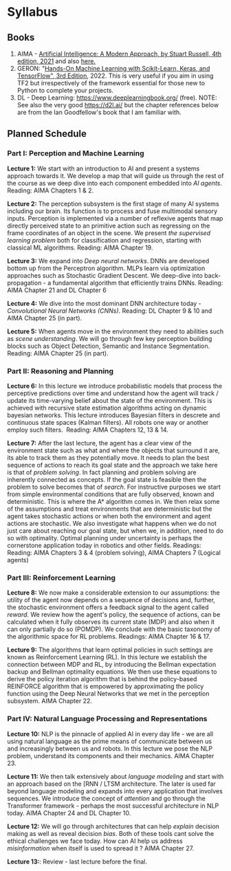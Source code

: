 # Syllabus

## Books

1. AIMA - [Artificial Intelligence: A Modern Approach, by Stuart Russell, 4th edition, 2021](https://www.amazon.com/Artificial-Intelligence-A-Modern-Approach/dp/0134610997) and also [here.](http://aima.cs.berkeley.edu/)
2. GERON: "[Hands-On Machine Learning with Scikit-Learn, Keras, and TensorFlow", 3rd Edition](https://www.amazon.com/Hands-Machine-Learning-Scikit-Learn-TensorFlow-dp-1098125975/dp/1098125975/ref=dp_ob_title_bk), 2022. This is very useful if you aim in using TF2 but irrespectively of the framework essential for those new to Python to complete your projects. 
3. DL - Deep Learning: https://www.deeplearningbook.org/  (free). NOTE: See also the very good https://d2l.ai/ but the chapter references below are from the Ian Goodfellow's book that I am familiar with. 

## Planned Schedule

### Part I:  Perception and Machine Learning

 **Lecture 1:** We start with an introduction to AI and present a systems approach towards it. We develop a map that will guide us through the rest of the course as we deep dive into each component embedded into _AI agents_. Reading: AIMA Chapters 1 & 2.  

 **Lecture 2:**  The perception subsystem is the first stage of many AI systems including our brain. Its function is to process and fuse multimodal sensory inputs. Perception is implemented via a number of reflexive agents that map directly perceived state to an primitive action such as regressing on the frame coordinates of an object in the scene. We present _the supervised learning problem_ both for classification and regression, starting with classical ML algorithms. Reading: AIMA Chapter 19. 

**Lecture 3:**  We expand into _Deep neural networks_. DNNs are developed bottom up from the Perceptron algorithm. MLPs learn via optimization approaches such as Stochastic Gradient Descent.  We deep-dive into back-propagation - a fundamental algorithm that efficiently trains DNNs. Reading: AIMA Chapter 21 and DL Chapter 6

**Lecture 4:** We dive into the most dominant DNN architecture today -  _Convolutional Neural Networks (CNNs)_. Reading: DL Chapter 9 & 10 and AIMA Chapter 25 (in part). 

**Lecture 5:** When agents move in the environment they need to abilities such as _scene understanding_.  We will go through few key perception building blocks such as Object Detection, Semantic and Instance Segmentation. Reading: AIMA Chapter 25 (in part). 
        
### Part II: Reasoning and Planning

**Lecture 6:**  In this lecture we introduce probabilistic models that process the perceptive predictions over time and understand how the agent will track / update its time-varying belief about the state of the environment. This is achieved with recursive state estimation algorithms acting on dynamic bayesian networks. This lecture introduces Bayesian filters in descrete and continuous state spaces (Kalman filters).  All robots one way or another employ such filters.  Reading: AIMA Chapters 12, 13 & 14. 

**Lecture 7:** After the last lecture, the agent has a clear view of the environment state such as what and where the objects that surround it are, its able to track them as they potentially move. It needs to plan the best sequence of actions to reach its goal state and the approach we take here is that of _problem solving_. In fact planning and problem solving are inherently connected as concepts. If the goal state is feasible then the problem to solve  becomes that of  _search_. For instructive purposes we start from simple environmental conditions that are fully observed, known and deterministic. This is where the A* algorithm comes in. We then relax some of the assumptions and treat environments that are deterministic but the agent takes stochastic actions or when both the environment and agent actions are stochastic. We also investigate what happens when we do not just care about reaching our goal state, but when we, in addition, need to do so with optimality. Optimal planning under uncertainty is perhaps the cornerstone application today in robotics and other fields. Readings: Reading: AIMA Chapters 3 & 4 (problem solving), AIMA Chapters 7 (Logical agents) 

### Part III: Reinforcement Learning

**Lecture 8:** We now make a considerable extension to our assumptions: the utility of the agent now depends on a sequence of decisions and, further, the stochastic environment offers a feedback signal to the agent called _reward_. We review how the agent's policy, the sequence of actions, can be calculated when it fully observes its current state (MDP) and also when it can only partially do so (POMDP). We conclude with the basic taxonomy of the algorithmic space for RL problems.   Readings: AIMA Chapter 16 & 17.

**Lecture 9:**  The algorithms that learn optimal policies in such settings are known as Reinforcement Learning (RL). In this lecture we establish the connection between MDP and RL, by introducing the Bellman expectation backup and Bellman optimality equations. We then use these equations to derive the policy iteration algorithm that is behind the policy-based REINFORCE algorithm that is empowered by approximating the policy function using the Deep Neural Networks that we met in the perception subsystem. AIMA Chapter 22.  

### Part IV: Natural Language Processing and Representations

**Lecture 10:**  NLP is the pinnacle of applied AI in every day life - we are all using natural language as the prime means of communicate between us and increasingly between us and robots. In this lecture we pose the NLP problem, understand its components and their mechanics. AIMA Chapter 23.
                
**Lecture 11:**   We then talk extensively about _language modeling_ and start with an approach based on the [RNN / LTSM architecture. The later is used far beyond language modeling and expands into every application that involves sequences. We introduce the concept of _attention_ and go through the Transformer framework - perhaps the most successful architecture in NLP today. AIMA Chapter 24 and DL Chapter 10. 
        
**Lecture 12:**  We will go through architectures that can help _explain_ decision making as well as reveal decision _bias_. Both of these tools cant solve the ethical challenges we face today. How can AI help us address _misinformation_ when itself is used to spread it ? AIMA Chapter 27. 
    
**Lecture 13:**: Review - last lecture before the final. 


